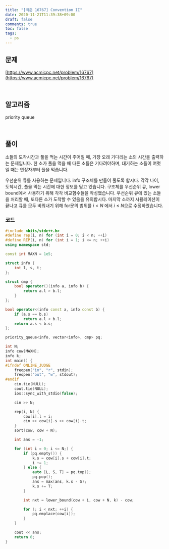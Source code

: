 ```yaml
---
title: "[백준 16767] Convention II"
date: 2020-11-21T11:39:38+09:00
draft: false
comments: true
toc: false
tags:
  - ps
---
```


## 문제

[https://www.acmicpc.net/problem/16767](https://www.acmicpc.net/problem/16767)

<br>

## 알고리즘

priority queue

<br>

## 풀이

소들의 도착시간과 풀을 먹는 시간이 주어질 때, 가장 오래 기다리는 소의 시간을 출력하는 문제입니다. 한 소가 풀을 먹을 때 다른 소들은 기다려야하며, 대기하는 소들이 여럿일 때는 연장자부터 풀을 먹습니다.

우선순위 큐를 사용하는 문제입니다. info 구조체를 만들어 풀도록 합시다. 각각 나이, 도착시간, 풀을 먹는 시간에 대한 정보를 담고 있습니다. 구조체를 우선순위 큐, lower bound에서 사용하기 위해 각각 비교함수들을 작성했습니다. 우선순위 큐에 있는 소들을 처리할 때, 또다른 소가 도착할 수 있음을 유의합시다. 마지막 소까지 시뮬레이션이 끝나고 큐를 모두 비워내기 위해 for문의 범위를 $i<N$ 에서 $i\leq N$으로 수정하였습니다.

### 코드

```c++
#include <bits/stdc++.h>
#define rep(i, n) for (int i = 0; i < n; ++i)
#define REP(i, n) for (int i = 1; i <= n; ++i)
using namespace std;

const int MAXN = 1e5;

struct info {
    int l, s, t;
};

struct cmp {
    bool operator()(info a, info b) {
        return a.l > b.l;
    }
};

bool operator<(info const a, info const b) {
    if (a.s == b.s)
        return a.l < b.l;
    return a.s < b.s;
};

priority_queue<info, vector<info>, cmp> pq;

int N;
info cow[MAXN];
info k;
int main() {
#ifndef ONLINE_JUDGE
    freopen("in", "r", stdin);
    freopen("out", "w", stdout);
#endif
    cin.tie(NULL);
    cout.tie(NULL);
    ios::sync_with_stdio(false);

    cin >> N;

    rep(i, N) {
        cow[i].l = i;
        cin >> cow[i].s >> cow[i].t;
    }
    sort(cow, cow + N);

    int ans = -1;

    for (int i = 0; i <= N;) {
        if (pq.empty()) {
            k.s = cow[i].s + cow[i].t;
            i += 1;
        } else {
            auto [L, S, T] = pq.top();
            pq.pop();
            ans = max(ans, k.s - S);
            k.s += T;
        }

        int nxt = lower_bound(cow + i, cow + N, k) - cow;

        for (; i < nxt; ++i) {
            pq.emplace(cow[i]);
        }
    }

    cout << ans;
    return 0;
}
```
